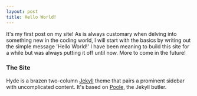 ```yaml
---
layout: post
title: Hello World!
---
```


It's my first post on my site! As is always customary when delving into something new in the coding world, I will start with the basics by writing out the simple message 'Hello World!' I have been meaning to build this site for a while but was always putting it off until now. More to come in the future!

### The Site

Hyde is a brazen two-column [Jekyll](http://jekyllrb.com) theme that pairs a prominent sidebar with uncomplicated content. It's based on [Poole](http://getpoole.com), the Jekyll butler.
